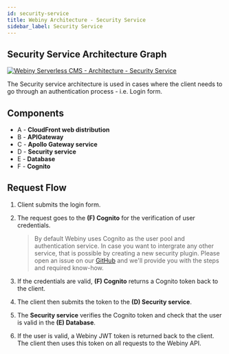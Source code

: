 ```yaml
---
id: security-service
title: Webiny Architecture - Security Service
sidebar_label: Security Service
---
```


## Security Service Architecture Graph
[![Webiny Serverless CMS - Architecture - Security Service](/img/deep-dive/architecture/webiny-architecture-security-service.png)](/img/deep-dive/architecture/webiny-architecture-security-service.png)

The Security service architecture is used in cases where the client needs to go through an authentication process - i.e. Login form.

## Components
- A - **CloudFront web distribution**
- B - **APIGateway**
- C - **Apollo Gateway service**
- D - **Security service**
- E - **Database**
- F - **Cognito**

## Request Flow

1. Client submits the login form.

2. The request goes to the **(F) Cognito** for the verification of user credentials. 

    > By default Webiny uses Cognito as the user pool and authentication service. In case you want to intergrate any other service, that is possible by creating a new security plugin. Please open an issue on our [GitHub](https://github.com/webiny/webiny-js) and we'll provide you with the steps and required know-how. 

3. If the credentials are valid, **(F) Cognito** returns a Cognito token back to the client.

4. The client then submits the token to the **(D) Security service**. 

5. The **Security service** verifies the Cognito token and check that the user is valid in the **(E) Database**.

6. If the user is valid, a Webiny JWT token is returned back to the client. The client then uses this token on all requests to the Webiny API.



